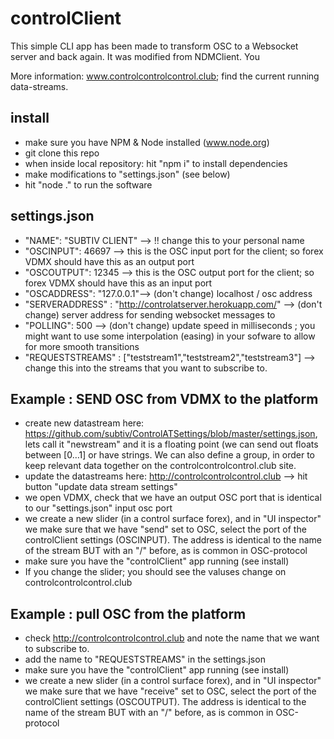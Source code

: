 # controlClient
This simple CLI app has been made to transform OSC to a Websocket server and back again. It was modified from NDMClient. You

More information: www.controlcontrolcontrol.club; find the current running data-streams.

## install
* make sure you have NPM & Node installed (www.node.org)
* git clone this repo
* when inside local repository: hit "npm i" to install dependencies
* make modifications to "settings.json"  (see below)
* hit "node ." to run the software

## settings.json

* "NAME": "SUBTIV CLIENT" --> !! change this to your personal name
* "OSCINPUT": 46697 --> this is the OSC input port for the client; so forex VDMX should have this as an output port
* "OSCOUTPUT": 12345 --> this is the OSC output port for the client; so forex VDMX should have this as an input port
* "OSCADDRESS": "127.0.0.1"--> (don't change) localhost / osc address
* "SERVERADDRESS" : "http://controlatserver.herokuapp.com/" --> (don't change) server address for sending websocket messages to
* "POLLING": 500 --> (don't change) update speed in milliseconds ; you might want to use some interpolation (easing) in your sofware to allow for more smooth transitions
* "REQUESTSTREAMS" : ["teststream1","teststream2","teststream3"] --> change this into the streams that you want to subscribe to.


## Example : SEND OSC from VDMX to the platform
* create new datastream here: https://github.com/subtiv/ControlATSettings/blob/master/settings.json, lets call it "newstream" and it is a floating point (we can send out floats between [0…1] or have strings. We can also define a group, in order to keep relevant data together on the controlcontrolcontrol.club site.
* update the datastreams here: http://controlcontrolcontrol.club --> hit button "update data stream settings"
* we open VDMX, check that we have an output OSC port that is identical to our "settings.json" input osc port
* we create a new slider (in a control surface forex), and in "UI inspector" we make sure that we have "send" set to OSC, select the port of the controlClient settings (OSCINPUT). The address is identical to the name of the stream BUT with an "/" before, as is common in OSC-protocol
* make sure you have the "controlClient" app running (see install)
* If you change the slider; you should see the valuses change on controlcontrolcontrol.club


## Example : pull OSC from the platform
* check http://controlcontrolcontrol.club and note the name that we want to subscribe to.
* add the name to "REQUESTSTREAMS" in the settings.json
* make sure you have the "controlClient" app running (see install)
* we create a new slider (in a control surface forex), and in "UI inspector" we make sure that we have "receive" set to OSC, select the port of the controlClient settings (OSCOUTPUT). The address is identical to the name of the stream BUT with an "/" before, as is common in OSC-protocol


 

